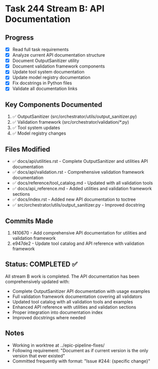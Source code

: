 # Task 244 Stream B: API Documentation

## Progress
- [x] Read full task requirements
- [x] Analyze current API documentation structure
- [x] Document OutputSanitizer utility
- [x] Document validation framework components
- [x] Update tool system documentation
- [x] Update model registry documentation
- [x] Fix docstrings in Python files
- [x] Validate all documentation links

## Key Components Documented
1. ✅ OutputSanitizer (src/orchestrator/utils/output_sanitizer.py)
2. ✅ Validation framework (src/orchestrator/validation/*.py)
3. ✅ Tool system updates
4. ✅ Model registry changes

## Files Modified
- ✅ docs/api/utilities.rst - Complete OutputSanitizer and utilities API documentation
- ✅ docs/api/validation.rst - Comprehensive validation framework documentation
- ✅ docs/reference/tool_catalog.md - Updated with all validation tools
- ✅ docs/api_reference.md - Added utilities and validation framework sections
- ✅ docs/index.rst - Added new API documentation to toctree
- ✅ src/orchestrator/utils/output_sanitizer.py - Improved docstring

## Commits Made
1. f410670 - Add comprehensive API documentation for utilities and validation framework
2. e947de2 - Update tool catalog and API reference with validation framework

## Status: COMPLETED ✅

All stream B work is completed. The API documentation has been comprehensively updated with:

- Complete OutputSanitizer API documentation with usage examples
- Full validation framework documentation covering all validators
- Updated tool catalog with all validation tools and examples
- Enhanced API reference with utilities and validation sections
- Proper integration into documentation index
- Improved docstrings where needed

## Notes
- Working in worktree at ../epic-pipeline-fixes/
- Following requirement: "Document as if current version is the only version that ever existed"
- Committed frequently with format: "Issue #244: {specific change}"